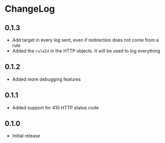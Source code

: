 # ChangeLog

## 0.1.3

- Add target in every log sent, even if redirection does not come from a rule
- Added the `ruleId` in the HTTP objects. It will be used to log everything

## 0.1.2

- Added more debugging features

## 0.1.1

- Added support for 410 HTTP status code

## 0.1.0

- Initial release
